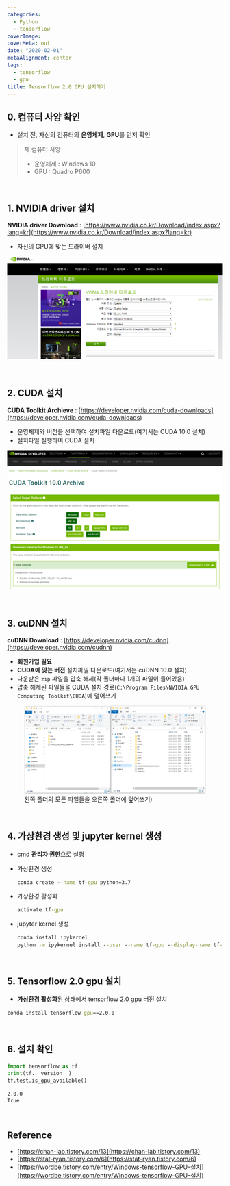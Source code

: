 ```yaml
---
categories:
  - Python
  - tensorflow
coverImage: 
coverMeta: out
date: "2020-02-01"
metaAlignment: center
tags:
  - tensorflow
  - gpu
title: Tensorflow 2.0 GPU 설치하기
---
```



## 0. 컴퓨터 사양 확인
- 설치 전, 자신의 컴퓨터의 **운영체제**, **GPU**를 먼저 확인
> 제 컴퓨터 사양
> - 운영체제 : Windows 10
> - GPU : Quadro P600

<br>

## 1. NVIDIA driver 설치
**NVIDIA driver Download** : [https://www.nvidia.co.kr/Download/index.aspx?lang=kr](https://www.nvidia.co.kr/Download/index.aspx?lang=kr)

- 자신의 GPU에 맞는 드라이버 설치

![](https://github.com/statKim/TIL/blob/master/Python/img/nvidia_driver.png?raw=T)

<br>

## 2. CUDA 설치
**CUDA Toolkit Archieve** : [https://developer.nvidia.com/cuda-downloads](https://developer.nvidia.com/cuda-downloads)

- 운영체제와 버전을 선택하여 설치파일 다운로드(여기서는 CUDA 10.0 설치)
- 설치파일 실행하여 CUDA 설치

![](https://github.com/statKim/TIL/blob/master/Python/img/cuda.png?raw=T)

<br>

## 3. cuDNN 설치

**cuDNN Download** : [https://developer.nvidia.com/cudnn](https://developer.nvidia.com/cudnn)

- **회원가입 필요**
- **CUDA에 맞는 버전** 설치파일 다운로드(여기서는 cuDNN 10.0 설치)
- 다운받은 `zip` 파일을 압축 해제(각 폴더마다 1개의 파일이 들어있음)
- 압축 해제된 파일들을 CUDA 설치 경로(`C:\Program Files\NVIDIA GPU Computing Toolkit\CUDA`)에 덮어쓰기 

<figure>
  <img src="https://github.com/statKim/TIL/blob/master/Python/img/cuda_dnn.png?raw=T">
  <figcaption>왼쪽 폴더의 모든 파일들을 오른쪽 폴더에 덮어쓰기)</figcaption>
</figure>

<br>

## 4. 가상환경 생성 및 jupyter kernel 생성

- cmd **관리자 권한**으로 실행
- 가상환경 생성

    ```cmd
    conda create --name tf-gpu python=3.7
    ```

- 가상환경 활성화
    ```cmd
    activate tf-gpu
    ```

- jupyter kernel 생성

    ```cmd
    conda install ipykernel
    python -m ipykernel install --user --name tf-gpu --display-name tf-gpu
    ```

<br>

## 5. Tensorflow 2.0 gpu 설치
- **가상환경 활성화**된 상태에서 tensorflow 2.0 gpu 버전 설치

```cmd
conda install tensorflow-gpu==2.0.0
```

<br>

## 6. 설치 확인

```python
import tensorflow as tf 
print(tf.__version__) 
tf.test.is_gpu_available()
```

```
2.0.0
True
```

<br>

## Reference

- [https://chan-lab.tistory.com/13](https://chan-lab.tistory.com/13)
- [https://stat-ryan.tistory.com/6](https://stat-ryan.tistory.com/6)
- [https://wordbe.tistory.com/entry/Windows-tensorflow-GPU-설치](https://wordbe.tistory.com/entry/Windows-tensorflow-GPU-설치)
